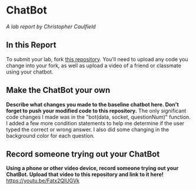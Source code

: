 # ChatBot

*A lab report by Christopher Caulfield*

## In this Report

To submit your lab, fork [this repository](https://github.com/FAR-Lab/IDD-Fa18-Lab6). You'll need to upload any code you change into your fork, as well as upload a video of a friend or classmate using your chatbot.

## Make the ChatBot your own

**Describe what changes you made to the baseline chatbot here. Don't forget to push your modified code to this repository.**
The only significant code changes I made was in the "bot(data, socket, questionNum)" function. I added a few more condition statements to help me determine if the user typed the correct or wrong answer. I also did some changing in the background color for each question. 


## Record someone trying out your ChatBot

**Using a phone or other video device, record someone trying out your ChatBot. Upload that video to this repository and link to it here!**
https://youtu.be/Fatx2QlUGVk
